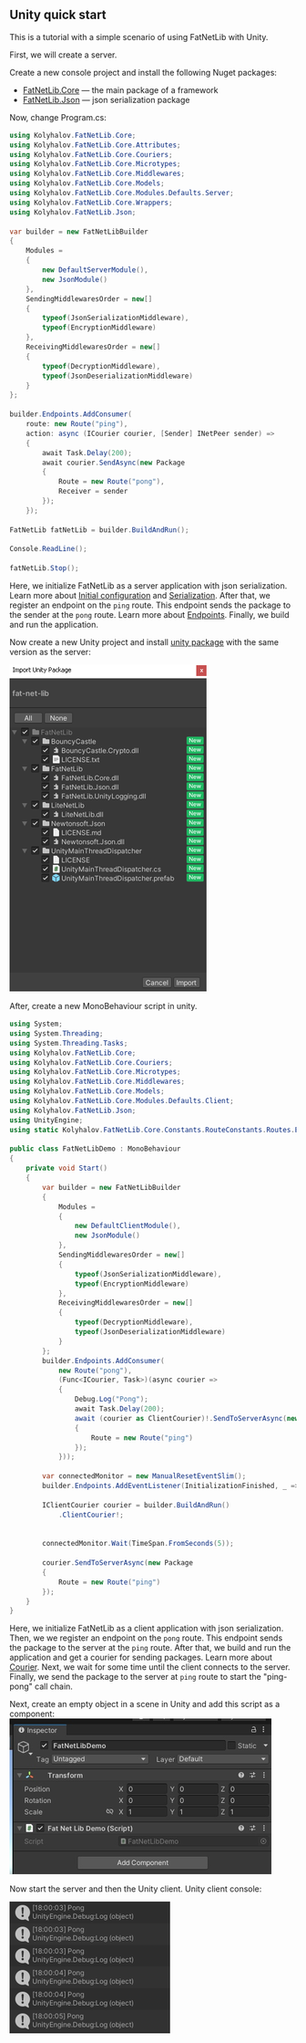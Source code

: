 ## Unity quick start

This is a tutorial with a simple scenario of using FatNetLib with Unity.

First, we will create a server.

Create a new console project and install the following Nuget packages:

* [FatNetLib.Core]() — the main package of a framework
* [FatNetLib.Json]() — json serialization package

Now, change Program.cs:

```c#
using Kolyhalov.FatNetLib.Core;
using Kolyhalov.FatNetLib.Core.Attributes;
using Kolyhalov.FatNetLib.Core.Couriers;
using Kolyhalov.FatNetLib.Core.Microtypes;
using Kolyhalov.FatNetLib.Core.Middlewares;
using Kolyhalov.FatNetLib.Core.Models;
using Kolyhalov.FatNetLib.Core.Modules.Defaults.Server;
using Kolyhalov.FatNetLib.Core.Wrappers;
using Kolyhalov.FatNetLib.Json;

var builder = new FatNetLibBuilder
{
    Modules =
    {
        new DefaultServerModule(),
        new JsonModule()
    },
    SendingMiddlewaresOrder = new[]
    {
        typeof(JsonSerializationMiddleware),
        typeof(EncryptionMiddleware)
    },
    ReceivingMiddlewaresOrder = new[]
    {
        typeof(DecryptionMiddleware),
        typeof(JsonDeserializationMiddleware)
    }
};

builder.Endpoints.AddConsumer(
    route: new Route("ping"),
    action: async (ICourier courier, [Sender] INetPeer sender) =>
    {
        await Task.Delay(200);
        await courier.SendAsync(new Package
        {
            Route = new Route("pong"),
            Receiver = sender
        });
    });

FatNetLib fatNetLib = builder.BuildAndRun();

Console.ReadLine();

fatNetLib.Stop();
```

Here, we initialize FatNetLib as a server application with json serialization.
Learn more about [Initial configuration](../2-essentials/1-initial-configuration.md)
and [Serialization](../2-essentials/7-serialization.md).
After that, we register an endpoint on the `ping` route.
This endpoint sends the package to the sender at the `pong` route.
Learn more about [Endpoints](../2-essentials/2-endpoints.md).
Finally, we build and run the application.

Now create a new Unity project and install [unity package](https://github.com/VasiliyKolihalov/FatNetLib/releases/) with
the same version as the server:

![](images/unity-package.png)

After, create a new MonoBehaviour script in unity.

```c#
using System;
using System.Threading;
using System.Threading.Tasks;
using Kolyhalov.FatNetLib.Core;
using Kolyhalov.FatNetLib.Core.Couriers;
using Kolyhalov.FatNetLib.Core.Microtypes;
using Kolyhalov.FatNetLib.Core.Middlewares;
using Kolyhalov.FatNetLib.Core.Models;
using Kolyhalov.FatNetLib.Core.Modules.Defaults.Client;
using Kolyhalov.FatNetLib.Json;
using UnityEngine;
using static Kolyhalov.FatNetLib.Core.Constants.RouteConstants.Routes.Events;

public class FatNetLibDemo : MonoBehaviour
{
    private void Start()
    {
        var builder = new FatNetLibBuilder
        {
            Modules =
            {
                new DefaultClientModule(),
                new JsonModule()
            },
            SendingMiddlewaresOrder = new[]
            {
                typeof(JsonSerializationMiddleware),
                typeof(EncryptionMiddleware)
            },
            ReceivingMiddlewaresOrder = new[]
            {
                typeof(DecryptionMiddleware),
                typeof(JsonDeserializationMiddleware)
            }
        };
        builder.Endpoints.AddConsumer(
            new Route("pong"),
            (Func<ICourier, Task>)(async courier =>
            {
                Debug.Log("Pong");
                await Task.Delay(200);
                await (courier as ClientCourier)!.SendToServerAsync(new Package
                {
                    Route = new Route("ping")
                });
            }));

        var connectedMonitor = new ManualResetEventSlim();
        builder.Endpoints.AddEventListener(InitializationFinished, _ => connectedMonitor.Set());

        IClientCourier courier = builder.BuildAndRun()
            .ClientCourier!;

        
        connectedMonitor.Wait(TimeSpan.FromSeconds(5));

        courier.SendToServerAsync(new Package
        {
            Route = new Route("ping")
        });
    }
}
```

Here, we initialize FatNetLib as a client application with json serialization.
Then, we we register an endpoint on the `pong` route.
This endpoint sends the package to the server at the `ping` route.
After that, we build and run the application and get a courier for sending packages.
Learn more about [Courier](../2-essentials/5-courier.md).
Next, we wait for some time until the client connects to the server.
Finally, we send the package to the server at `ping` route to start the "ping-pong" call chain.

Next, create an empty object in a scene in Unity and add this script as a component:
![](images/inspector.png)

Now start the server and then the Unity client.
Unity client console:

![](images/unity-console.png)